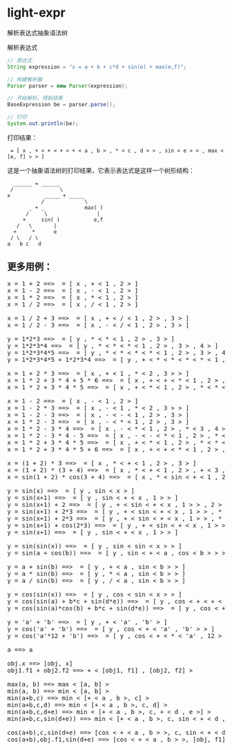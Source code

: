 # light-expr
解析表达式抽象语法树

解析表达式

```java
// 表达式
String expression = "x = a + b + c*d + sin(e) + max(e,f)";

// 构建解析器
Parser parser = new Parser(expression);

// 开始解析，得到结果
BaseExpression be = parser.parse();

// 打印
System.out.println(be);

```

打印结果：
```
 = [ x , + < + < + < + < a , b > , * < c , d > > , sin < e > > , max < [e, f] > > ]
```

这是一个抽象语法树的打印结果，它表示表达式是这样一个树形结构：
```
  ______ = ______
 /               \
x           _____ + _____
           /             \
       _ + _             max( )
      /     \                |
     +     sin( )           e,f
   /   \       |
  +     *      e
 / \   / \
a   b c   d
```


## 更多用例：

<pre>
x = 1 + 2 ==>  = [ x , + < 1 , 2 > ]
x = 1 - 2 ==>  = [ x , - < 1 , 2 > ]
x = 1 * 2 ==>  = [ x , * < 1 , 2 > ]
x = 1 / 2 ==>  = [ x , / < 1 , 2 > ]

x = 1 / 2 + 3 ==>  = [ x , + < / < 1 , 2 > , 3 > ]
x = 1 / 2 - 3 ==>  = [ x , - < / < 1 , 2 > , 3 > ]

y = 1*2*3 ==>  = [ y , * < * < 1 , 2 > , 3 > ]
y = 1*2*3*4 ==>  = [ y , * < * < * < 1 , 2 > , 3 > , 4 > ]
y = 1*2*3*4*5 ==>  = [ y , * < * < * < * < 1 , 2 > , 3 > , 4 > , 5 > ]
y = 1*2*3*4*5 + 1*2*3*4 ==>  = [ y , + < * < * < * < * < 1 , 2 > , 3 > , 4 > , 5 > , * < * < * < 1 , 2 > , 3 > , 4 > > ]

x = 1 + 2 * 3 ==>  = [ x , + < 1 , * < 2 , 3 > > ]
x = 1 * 2 + 3 * 4 + 5 * 6 ==>  = [ x , + < + < * < 1 , 2 > , * < 3 , 4 > > , * < 5 , 6 > > ]
x = 1 * 2 + 3 * 4 * 5 ==>  = [ x , + < * < 1 , 2 > , * < * < 3 , 4 > , 5 > > ]

x = 1 - 2 ==>  = [ x , - < 1 , 2 > ]
x = 1 - 2 * 3 ==>  = [ x , - < 1 , * < 2 , 3 > > ]
x = 1 - 2 - 3 ==>  = [ x , - < - < 1 , 2 > , 3 > ]
x = 1 * 2 - 3 ==>  = [ x , - < * < 1 , 2 > , 3 > ]
x = 1 * 2 - 3 * 4 ==>  = [ x , - < * < 1 , 2 > , * < 3 , 4 > > ]
x = 1 * 2 - 3 * 4 - 5 ==>  = [ x , - < - < * < 1 , 2 > , * < 3 , 4 > > , 5 > ]
x = 1 * 2 + 3 * 4 * 5 ==>  = [ x , + < * < 1 , 2 > , * < * < 3 , 4 > , 5 > > ]
x = 1 * 2 + 3 * 4 * 5 + 6 ==>  = [ x , + < + < * < 1 , 2 > , * < * < 3 , 4 > , 5 > > , 6 > ]

x = (1 + 2) * 3 ==>  = [ x , * < + < 1 , 2 > , 3 > ]
x = (1 + 2) * (3 + 4) ==>  = [ x , * < + < 1 , 2 > , + < 3 , 4 > > ]
x = sin(1 + 2) * cos(3 + 4) ==>  = [ x , * < sin < + < 1 , 2 > > , cos < + < 3 , 4 > > > ]

y = sin(x) ==>  = [ y , sin < x > ]
y = sin(x+1) ==>  = [ y , sin < + < x , 1 > > ]
y = sin(x+1) + 2 ==>  = [ y , + < sin < + < x , 1 > > , 2 > ]
y = sin(x+1) + 2*3 ==>  = [ y , + < sin < + < x , 1 > > , * < 2 , 3 > > ]
y = sin(x+1) + 2*3 ==>  = [ y , + < sin < + < x , 1 > > , * < 2 , 3 > > ]
y = sin(x+1) + cos(2*3) ==>  = [ y , + < sin < + < x , 1 > > , cos < * < 2 , 3 > > > ]
y = sin(x+1) ==>  = [ y , sin < + < x , 1 > > ]

y = sin(sin(x)) ==>  = [ y , sin < sin < x > > ]
y = sin(a + cos(b)) ==>  = [ y , sin < + < a , cos < b > > > ]

y = a + sin(b) ==>  = [ y , + < a , sin < b > > ]
y = a * sin(b) ==>  = [ y , * < a , sin < b > > ]
y = a / sin(b) ==>  = [ y , / < a , sin < b > > ]

y = cos(sin(x)) ==>  = [ y , cos < sin < x > > ]
y = cos(sin(a) + b*c + sin(d*e)) ==>  = [ y , cos < + < + < sin < a > , * < b , c > > , sin < * < d , e > > > > ]
y = cos(sin(a)*cos(b) + b*c + sin(d*e)) ==>  = [ y , cos < + < + < * < sin < a > , cos < b > > , * < b , c > > , sin < * < d , e > > > > ]

y = 'a' + 'b' ==>  = [ y , + < 'a' , 'b' > ]
y = cos('a' + 'b') ==>  = [ y , cos < + < 'a' , 'b' > > ]
y = cos('a'*12 + 'b') ==>  = [ y , cos < + < * < 'a' , 12 > , 'b' > > ]

a ==> a

obj.x ==> [obj, x]
obj1.f1 + obj2.f2 ==> + < [obj1, f1] , [obj2, f2] >

max(a, b) ==> max < [a, b] >
min(a, b) ==> min < [a, b] >
min(a+b,c) ==> min < [+ < a , b >, c] >
min(a+b,c,d) ==> min < [+ < a , b >, c, d] >
min(a+b,c,d+e) ==> min < [+ < a , b >, c, + < d , e >] >
min(a+b,c,sin(d+e)) ==> min < [+ < a , b >, c, sin < + < d , e > >] >

cos(a+b),c,sin(d+e) ==> [cos < + < a , b > >, c, sin < + < d , e > >]
cos(a+b),obj.f1,sin(d+e) ==> [cos < + < a , b > >, [obj, f1], sin < + < d , e > >]
</pre>
